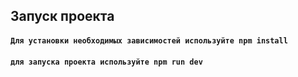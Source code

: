 ## Запуск проекта


#### `Для установки необходимых зависимостей используйте npm install`
#### `для запуска проекта используйте npm run dev`
